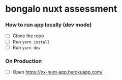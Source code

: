 # bongalo nuxt assessment

### How to run app locally (dev mode)
- [ ] Clone the repo
- [ ] Run ` yarn install `
- [ ] Run ` yarn dev `

### On Production
- [ ] Open https://nx-nuxt-app.herokuapp.com/
